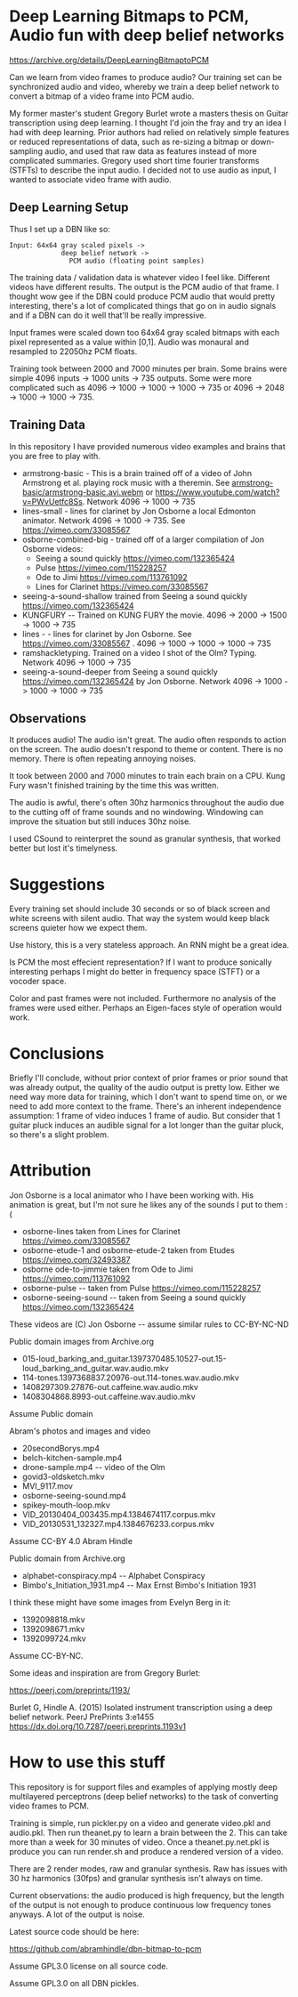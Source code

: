 Deep Learning Bitmaps to PCM, Audio fun with deep belief networks
=================================================================

https://archive.org/details/DeepLearningBitmaptoPCM

Can we learn from video frames to produce audio? Our training set can
be synchronized audio and video, whereby we train a deep belief
network to convert a bitmap of a video frame into PCM audio.

My former master's student Gregory Burlet wrote a masters thesis on
Guitar transcription using deep learning. I thought I'd join the fray
and try an idea I had with deep learning. Prior authors had relied on
relatively simple features or reduced representations of data, such as
re-sizing a bitmap or down-sampling audio, and used that raw data as
features instead of more complicated summaries. Gregory used short
time fourier transforms (STFTs) to describe the input audio. I decided
not to use audio as input, I wanted to associate video frame with
audio.

Deep Learning Setup
-------------------

Thus I set up a DBN like so:

    Input: 64x64 gray scaled pixels -> 
                 deep belief network -> 
                   PCM audio (floating point samples)
    
The training data / validation data is whatever video I feel like.
Different videos have different results. The output is the PCM audio
of that frame. I thought wow gee if the DBN could produce PCM audio
that would pretty interesting, there's a lot of complicated things
that go on in audio signals and if a DBN can do it well that'll be
really impressive.

Input frames were scaled down too 64x64 gray scaled bitmaps with each
pixel represented as a value within [0,1]. Audio was monaural and
resampled to 22050hz PCM floats.

Training took between 2000 and 7000 minutes per brain. Some brains
were simple 4096 inputs -> 1000 units -> 735 outputs. Some were more
complicated such as 4096 -> 1000 -> 1000 -> 1000 -> 735 or 4096 ->
2048 -> 1000 -> 1000 -> 735.

Training Data
-------------

In this repository I have provided numerous video examples and brains
that you are free to play with.

* armstrong-basic - This is a brain trained off of a video of John
  Armstrong et al. playing rock music with a theremin. See
  [armstrong-basic/armstrong-basic.avi.webm](armstrong-basic/armstrong-basic.avi.webm)
  or https://www.youtube.com/watch?v=PWvUetfc8Ss.
  Network 4096 -> 1000 -> 735
* lines-small - lines for clarinet by Jon Osborne a local Edmonton
  animator. Network 4096 -> 1000 -> 735. See https://vimeo.com/33085567
* osborne-combined-big - trained off of a larger compilation of Jon
  Osborne videos:
  * Seeing a sound quickly https://vimeo.com/132365424
  * Pulse https://vimeo.com/115228257
  * Ode to Jimi https://vimeo.com/113761092
  * Lines for Clarinet https://vimeo.com/33085567    
* seeing-a-sound-shallow trained from Seeing a sound quickly
  https://vimeo.com/132365424
* KUNGFURY -- Trained on KUNG FURY the movie. 4096 -> 2000 -> 1500 ->
  1000 -> 735
* lines - - lines for clarinet by Jon Osborne. See
  https://vimeo.com/33085567 . 4096 -> 1000 -> 1000 -> 1000 -> 735
* ramshackletyping. Trained on a video I shot of the Olm? Typing.  Network 4096 -> 1000 -> 735
* seeing-a-sound-deeper from Seeing a sound quickly
  https://vimeo.com/132365424 by Jon Osborne.
  Network 4096 -> 1000 -> 1000 -> 1000 -> 735

Observations
------------

It produces audio! The audio isn't great. The audio often responds to
action on the screen. The audio doesn't respond to theme or content.
There is no memory. There is often repeating annoying noises.

It took between 2000 and 7000 minutes to train each brain on a CPU.
Kung Fury wasn't finished training by the time this was written.

The audio is awful, there's often 30hz harmonics throughout the audio
due to the cutting off of frame sounds and no windowing. Windowing can
improve the situation but still induces 30hz noise.

I used CSound to reinterpret the sound as granular synthesis, that
worked better but lost it's timelyness.

Suggestions
===========

Every training set should include 30 seconds or so of black screen and
white screens with silent audio. That way the system would keep black
screens quieter how we expect them.

Use history, this is a very stateless approach. An RNN might be a
great idea.

Is PCM the most effecient representation? If I want to produce
sonically interesting perhaps I might do better in frequency space
(STFT) or a vocoder space.

Color and past frames were not included. Furthermore no analysis of
the frames were used either. Perhaps an Eigen-faces style of operation
would work.


Conclusions
===========

Briefly I'll conclude, without prior context of prior
frames or prior sound that was already output, the quality of the
audio output is pretty low. Either we need way more data for training,
which I don't want to spend time on, or we need to add more context to
the frame. There's an inherent independence assumption: 1 frame of
video induces 1 frame of audio. But consider that 1 guitar pluck
induces an audible signal for a lot longer than the guitar pluck, so
there's a slight problem.

Attribution
===========

Jon Osborne is a local animator who I have been working with. His
animation is great, but I'm not sure he likes any of the sounds I put
to them :(

* osborne-lines taken from Lines for Clarinet https://vimeo.com/33085567
* osborne-etude-1 and osborne-etude-2 taken from Etudes https://vimeo.com/32493387
* osborne ode-to-jimmie taken from Ode to Jimi https://vimeo.com/113761092
* osborne-pulse -- taken from Pulse https://vimeo.com/115228257
* osborne-seeing-sound -- taken from Seeing a sound quickly
  https://vimeo.com/132365424

These videos are (C) Jon Osborne -- assume similar rules to CC-BY-NC-ND

Public domain images from Archive.org
* 015-loud_barking_and_guitar.1397370485.10527-out.15-loud_barking_and_guitar.wav.audio.mkv
* 114-tones.1397368837.20976-out.114-tones.wav.audio.mkv
* 1408297309.27876-out.caffeine.wav.audio.mkv
* 1408304868.8993-out.caffeine.wav.audio.mkv

Assume Public domain

Abram's photos and images and video
* 20secondBorys.mp4
* belch-kitchen-sample.mp4
* drone-sample.mp4 -- video of the Olm
* govid3-oldsketch.mkv
* MVI_9117.mov
* osborne-seeing-sound.mp4
* spikey-mouth-loop.mkv
* VID_20130404_003435.mp4.1384674117.corpus.mkv
* VID_20130531_132327.mp4.1384676233.corpus.mkv

Assume CC-BY 4.0 Abram Hindle

Public domain from Archive.org
* alphabet-conspiracy.mp4 -- Alphabet Conspiracy
* Bimbo's_Initiation_1931.mp4 -- Max Ernst Bimbo's Initiation 1931

I think these might have some images from Evelyn Berg in it:

* 1392098818.mkv 
* 1392098671.mkv
* 1392099724.mkv

Assume CC-BY-NC.

Some ideas and inspiration are from Gregory Burlet:

https://peerj.com/preprints/1193/

Burlet G, Hindle A. (2015) Isolated instrument transcription using a
deep belief network. PeerJ PrePrints 3:e1455
https://dx.doi.org/10.7287/peerj.preprints.1193v1

How to use this stuff
=====================

This repository is for support files and examples of applying mostly
deep multilayered perceptrons (deep belief networks) to the task of
converting video frames to PCM.


Training is simple, run pickler.py on a video and generate video.pkl
and audio.pkl. Then run theanet.py to learn a brain between the 2.
This can take more than a week for 30 minutes of video. Once a
theanet.py.net.pkl is produce you can run render.sh and produce a
rendered version of a video.

There are 2 render modes, raw and granular synthesis. Raw has issues
with 30 hz harmonics (30fps) and granular synthesis isn't always on
time.

Current observations: the audio produced is high frequency, but the
length of the output is not enough to produce continuous low frequency
tones anyways. A lot of the output is noise.

Latest source code should be here:

https://github.com/abramhindle/dbn-bitmap-to-pcm

Assume GPL3.0 license on all source code.

Assume GPL3.0 on all DBN pickles.
